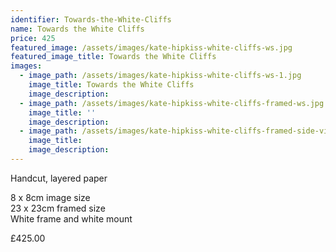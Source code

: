 ```yaml
---
identifier: Towards-the-White-Cliffs
name: Towards the White Cliffs
price: 425
featured_image: /assets/images/kate-hipkiss-white-cliffs-ws.jpg
featured_image_title: Towards the White Cliffs
images:
  - image_path: /assets/images/kate-hipkiss-white-cliffs-ws-1.jpg
    image_title: Towards the White Cliffs
    image_description:
  - image_path: /assets/images/kate-hipkiss-white-cliffs-framed-ws.jpg
    image_title: ''
    image_description:
  - image_path: /assets/images/kate-hipkiss-white-cliffs-framed-side-view-ws.jpg
    image_title:
    image_description:
---
```

Handcut, layered paper

8 x 8cm image size<br>23 x 23cm framed size<br>White frame and white mount

£425.00